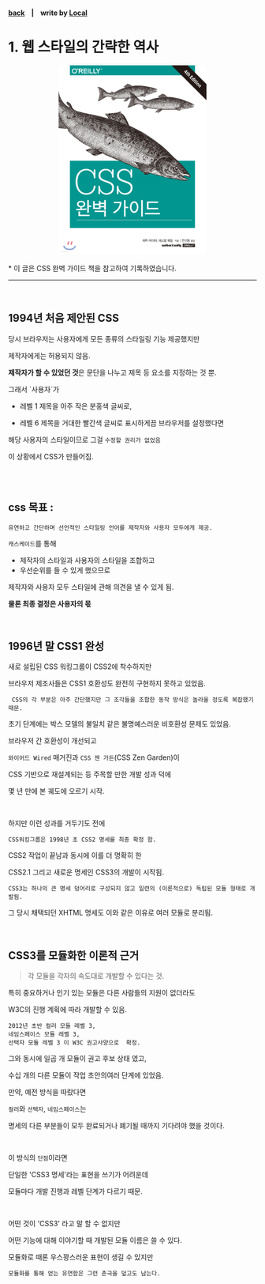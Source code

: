<p>

#### [back](../../../README.md) &nbsp;&nbsp; | &nbsp;&nbsp; write by [Local](https://github.com/blocallee)

</p>

# 1. 웹 스타일의 간략한 역사

<p align="center">
    <img src="../../images/main.jpeg" width=300px>
<p> * 이 글은 CSS 완벽 가이드 책을 참고하여 기록하였습니다. </p>
</p>

---

<br>

## 1994년 처음 제안된 CSS

<p>당시 브라우저는 사용자에게 모든 종류의 스타일링 기능 제공했지만</p>

<p>제작자에게는 허용되지 않음.</p>

<p>

**제작자가 할 수 있었던 것**은 문단을 나누고 제목 등 요소를 지정하는 것 뿐.</p>

<p>그래서 `사용자`가</p>

- 레벨 1 제목을 아주 작은 분홍색 글씨로,

- 레벨 6 제목을 거대한 빨간색 글씨로 표시하게끔 브라우저를 설정했다면

<p

해당 사용자의 스타일이므로 그걸 `수정할 권리가 없었음`</p>

<p>이 상황에서 CSS가 만들어짐.</p>

<br>
<br>

## css 목표 :

```
유연하고 간단하며 선언적인 스타일링 언어를 제작자와 사용자 모두에게 제공.
```

<p>

`캐스케이드`를 통해 </p>

- 제작자의 스타일과 사용자의 스타일을 조합하고
- 우선순위를 들 수 있게 했으므로

<p>제작자와 사용자 모두 스타일에 관해 의견을 낼 수 있게 됨.</p>

**물론 최종 결정은 사용자의 몫**

<br>

## 1996년 말 CSS1 완성

<p>새로 설립된 CSS 워킹그룹이 CSS2에 착수하지만</p>
<p>브라우저 제조사들은 CSS1 호환성도 완전히 구현하지 못하고 있었음.</p>

```
 CSS의 각 부분은 아주 간단했지만 그 조각들을 조합한 동작 방식은 놀라울 정도록 복잡했기 때문.
```

<p>초기 단계에는 박스 모델의 불일치 같은 불명예스러운 비호환성 문제도 있었음.</p>

<p>브라우저 간 호환성이 개선되고</p>

<p>

`와이어드 Wired` 매거진과 `CSS 젠 가든`(CSS Zen Garden)이 </p>

<p>CSS 기반으로 재설계되는 등 주목할 만한 개발 성과 덕에</p>

<p>몇 년 만에 본 궤도에 오르기 시작.</p>

<br>

<p>하지만 이런 성과를 거두기도 전에 </p>

```
CSS워킹그룹은 1998년 초 CSS2 명세를 최종 확정 함.
```

<p>CSS2 작업이 끝남과 동시에 이를 더 명확히 한</p>

<p>CSS2.1 그리고 새로운 명세인 CSS3의 개발이 시작됨.</p>

```
CSS3는 하나의 큰 명세 덩어리로 구성되지 않고 일련의 (이론적으로) 독립된 모듈 형태로 개발됨.
```

<p>그 당시 채택되던 XHTML 명세도 이와 같은 이유로 여러 모듈로 분리됨.</p>

<br>

## CSS3를 모듈화한 이론적 근거

> 각 모듈을 각자의 속도대로 개발할 수 있다는 것.

<p>특히 중요하거나 인기 있는 모듈은 다른 사람들의 지원이 없더라도</p>

<p>W3C의 진행 계획에 따라 개발할 수 있음.</p>

```
2012년 초반 컬러 모듈 레벨 3,
네임스페이스 모듈 레벨 3,
선택자 모듈 레벨 3 이 W3C 권고사양으로  확정.
```

<p>그와 동시에 일곱 개 모듈이 권고 후보 상태 였고,</p>

<p>수십 개의 다른 모듈이 작업 초안의여러 단계에 있었음.</p>

<p>만약, 예전 방식을 따랐다면 </p>

<p>

`컬러`와 `선택자`, `네임스페이스`는</p>

<p>명세의 다른 부분들이 모두 완료되거나 폐기될 때까지 기다려야 했을 것이다.</p>

<br>

<p>

이 방식의 `단점`이라면</p>

<p>단일한 'CSS3 명세'라는 표현을 쓰기가 어려운데</p>

<p>모듈마다 개발 진행과 레벨 단계가 다르기 때문.</p>

<br>

<p>어떤 것이 'CSS3' 라고 말 할 수 없지만</p>

<p>어떤 기능에 대해 이야기할 때 개발된 모듈 이름은 쓸 수 있다.</p>

<p>모듈화로 때론 우스꽝스러운 표현이 생길 수 있지만</p>

```
모듈화를 통해 얻는 유연함은 그런 촌극을 덮고도 남는다.
```
